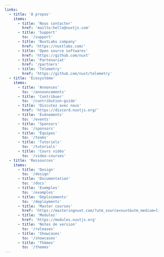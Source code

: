 ```yaml
---
links:
  - title: 'À propos'
    items:
      - title: 'Nous contacter'
        href: 'mailto:hello@nuxtjs.com'
      - title: 'Support'
        to: '/support'
      - title: 'NuxtLabs company'
        href: 'https://nuxtlabs.com/'
      - title: 'Open source softwares'
        href: 'https://github.com/nuxt'
      - title: 'Partenariat'
        href: '/partners'
      - title: 'Telemetry'
        href: 'https://github.com/nuxt/telemetry'
  - title: 'Écosystème'
    items:
      - title: 'Annonces'
        to: '/announcements'
      - title: 'Contribuer'
        to: '/contribution-guide'
      - title: 'Discutez avec nous'
        href: 'https://discord.nuxtjs.org/'
      - title: 'Événements'
        to: '/events'
      - title: 'Sponsors'
        to: '/sponsors'
      - title: 'Équipes'
        to: '/teams'
      - title: 'Tutoriels'
        to: '/tutorials'
      - title: 'Cours vidéo'
        to: '/video-courses'
  - title: 'Ressources'
    items:
      - title: 'Design'
        to: '/design'
      - title: 'Documentation'
        to: '/docs'
      - title: 'Exemples'
        to: '/examples'
      - title: 'Déploiements'
        to: '/deployments'
      - title: 'Master courses'
        href: 'https://masteringnuxt.com/?utm_source=nuxt&utm_medium=link&utm_campaign=nsite'
      - title: 'Modules'
        href: 'https://modules.nuxtjs.org'
      - title: 'Notes de version'
        to: '/releases'
      - title: 'Showcases'
        to: '/showcases'
      - title: 'Thèmes'
        to: '/themes'
---
```

